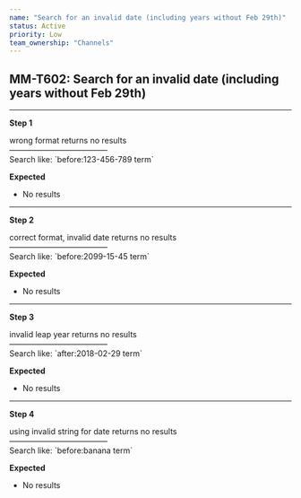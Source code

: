 ```yaml
---
name: "Search for an invalid date (including years without Feb 29th)"
status: Active
priority: Low
team_ownership: "Channels"
---
```


## MM-T602: Search for an invalid date (including years without Feb 29th)

---

**Step 1**

wrong format returns no results\
–––––––––––––––––––––––––\
Search like: \`before:123-456-789 term\`

**Expected**

- No results

---

**Step 2**

correct format, invalid date returns no results\
–––––––––––––––––––––––––\
Search like: \`before:2099-15-45 term\`

**Expected**

- No results

---

**Step 3**

invalid leap year returns no results\
–––––––––––––––––––––––––\
Search like: \`after:2018-02-29 term\`

**Expected**

- No results

---

**Step 4**

using invalid string for date returns no results\
–––––––––––––––––––––––––\
Search like: \`before:banana term\`

**Expected**

- No results
